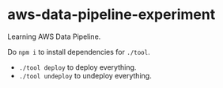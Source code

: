 # aws-data-pipeline-experiment

Learning AWS Data Pipeline.

Do `npm i` to install dependencies for `./tool`.

* `./tool deploy` to deploy everything.
* `./tool undeploy` to undeploy everything.
